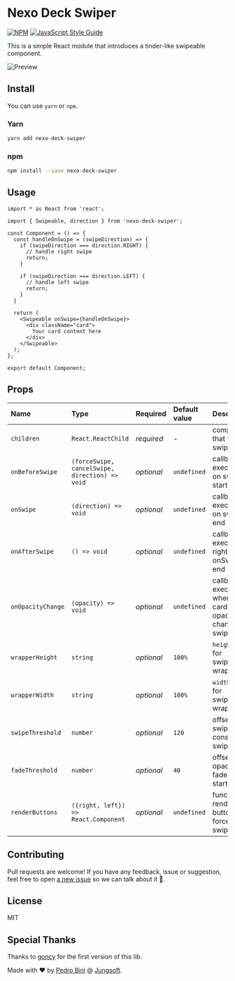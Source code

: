 # Nexo Deck Swiper

[![NPM](https://img.shields.io/npm/v/nexo-deck-swiper.svg)](https://www.npmjs.com/package/nexo-deck-swiper) [![JavaScript Style Guide](https://img.shields.io/badge/code_style-standard-brightgreen.svg)](https://standardjs.com)

This is a simple React module that introduces a tinder-like swipeable component.

![Preview](https://media.giphy.com/media/US0kvefmSueoiIpZwU/giphy.gif)

<!-- ## Preview

Online example [here](https://). -->

## Install

You can use `yarn` or `npm`.


### Yarn

```bash
yarn add nexo-deck-swiper
```

### npm

```bash
npm install --save nexo-deck-swiper
```

## Usage

```
import * as React from 'react';

import { Swipeable, direction } from 'nexo-deck-swiper';

const Component = () => {
  const handleOnSwipe = (swipeDirection) => {
    if (swipeDirection === direction.RIGHT) {
      // handle right swipe
      return;
    }

    if (swipeDirection === direction.LEFT) {
      // handle left swipe
      return;
    }
  }

  return (
    <Swipeable onSwipe={handleOnSwipe}>
      <div className="card">
        Your card content here
      </div>
    </Swipeable>
  );
};

export default Component;
```

## Props

Name | Type | Required | Default value | Description
:--- | :--- | :--- | :--- | :---
`children` | `React.ReactChild` | _required_ | - | component that will be swipeable
`onBeforeSwipe` | `(forceSwipe, cancelSwipe, direction) => void` | _optional_ | `undefined` | callback executed on swipe start
`onSwipe` | `(direction) => void` | _optional_ | `undefined` | callback executed on swipe end
`onAfterSwipe` | `() => void` | _optional_ | `undefined` | callback executed right after onSwipe end
`onOpacityChange` | `(opacity) => void` | _optional_ | `undefined` | callback executed when the card opacity changes on swipe
`wrapperHeight` | `string` | _optional_ | `100%` | `height` prop for swipeable wrapper
`wrapperWidth` | `string` | _optional_ | `100%` | `width` prop for swipeable wrapper
`swipeThreshold` | `number` | _optional_ | `120` | offset in px swiped to consider as swipe
`fadeThreshold` | `number` | _optional_ | `40` | offset when opacity fade should start
`renderButtons` | `({right, left}) => React.Component` | _optional_ | `undefined` | function to render buttons to force swipes

## Contributing

Pull requests are welcome! If you have any feedback, issue or suggestion, feel free to open [a new issue](https://github.com/jungsoft/nexo-deck-swiper/issues/new) so we can talk about it 💬.

## License

MIT

## Special Thanks

Thanks to [goncy](https://github.com/goncy/) for the first version of this lib.

Made with ❤️ by [Pedro Bini](https://github.com/pedro-lb/) @ [Jungsoft](https://jungsoft.io/).

